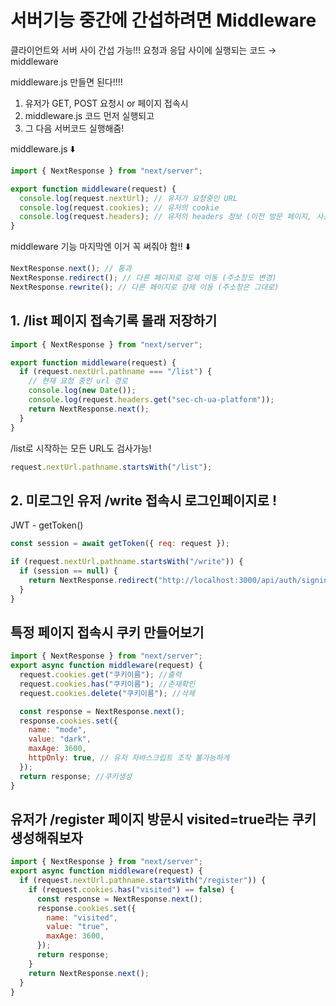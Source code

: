 # 서버기능 중간에 간섭하려면 Middleware

클라이언트와 서버 사이 간섭 가능!!!
요청과 응답 사이에 실행되는 코드 &rarr; middleware

middleware.js 만들면 된다!!!!

1. 유저가 GET, POST 요청시 or 페이지 접속시
2. middleware.js 코드 먼저 실행되고
3. 그 다음 서버코드 실행해줌!

middleware.js ⬇️

```javascript
import { NextResponse } from "next/server";

export function middleware(request) {
  console.log(request.nextUrl); // 유저가 요청중인 URL
  console.log(request.cookies); // 유저의 cookie
  console.log(request.headers); // 유저의 headers 정보 (이전 방문 페이지, 사용중인 OS, 브라우저, 선호하는 언어, IP, 쿠키 등)
}
```

middleware 기능 마지막엔 이거 꼭 써줘야 함!! ⬇️

```javascript
NextResponse.next(); // 통과
NextResponse.redirect(); // 다른 페이지로 강제 이동 (주소창도 변경)
NextResponse.rewrite(); // 다른 페이지로 강제 이동 (주소창은 그대로)
```

## 1. /list 페이지 접속기록 몰래 저장하기

```javascript
import { NextResponse } from "next/server";

export function middleware(request) {
  if (request.nextUrl.pathname === "/list") {
    // 현재 요청 중인 url 경로
    console.log(new Date());
    console.log(request.headers.get("sec-ch-ua-platform"));
    return NextResponse.next();
  }
}
```

/list로 시작하는 모든 URL도 검사가능!

```javascript
request.nextUrl.pathname.startsWith("/list");
```

## 2. 미로그인 유저 /write 접속시 로그인페이지로 !

JWT - getToken()

```javascript
const session = await getToken({ req: request });

if (request.nextUrl.pathname.startsWith("/write")) {
  if (session == null) {
    return NextResponse.redirect("http://localhost:3000/api/auth/signin");
  }
}
```

## 특정 페이지 접속시 쿠키 만들어보기

```javascript
import { NextResponse } from "next/server";
export async function middleware(request) {
  request.cookies.get("쿠키이름"); //출력
  request.cookies.has("쿠키이름"); //존재확인
  request.cookies.delete("쿠키이름"); //삭제

  const response = NextResponse.next();
  response.cookies.set({
    name: "mode",
    value: "dark",
    maxAge: 3600,
    httpOnly: true, // 유저 자바스크립트 조작 불가능하게
  });
  return response; //쿠키생성
}
```

## 유저가 /register 페이지 방문시 visited=true라는 쿠키 생성해줘보자

```javascript
import { NextResponse } from "next/server";
export async function middleware(request) {
  if (request.nextUrl.pathname.startsWith("/register")) {
    if (request.cookies.has("visited") == false) {
      const response = NextResponse.next();
      response.cookies.set({
        name: "visited",
        value: "true",
        maxAge: 3600,
      });
      return response;
    }
    return NextResponse.next();
  }
}
```
